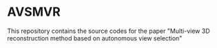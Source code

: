 # AVSMVR

This repository contains the source codes for the paper "Multi-view 3D reconstruction method based on autonomous view selection"
